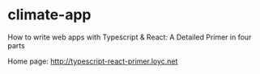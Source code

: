 # climate-app
How to write web apps with Typescript &amp; React: A Detailed Primer in four parts

Home page: http://typescript-react-primer.loyc.net
